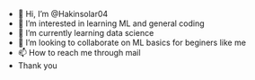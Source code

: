 - 👋 Hi, I’m @Hakinsolar04
- 👀 I’m interested in learning ML and general coding
- 🌱 I’m currently learning data science
- 💞️ I’m looking to collaborate on ML basics for beginers like me
- 📫 How to reach me through mail
- Thank you
<!---
Hakinsolar04/Hakinsolar04 is a ✨ special ✨ repository because its `README.md` (this file) appears on your GitHub profile.
You can click the Preview link to take a look at your changes.
--->
